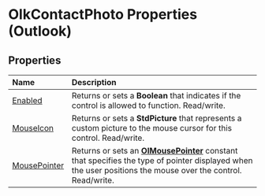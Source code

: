 
# OlkContactPhoto Properties (Outlook)

## Properties



|**Name**|**Description**|
|:-----|:-----|
|[Enabled](8e10a7ed-5d46-95f2-6e56-83b88af7c536.md)|Returns or sets a  **Boolean** that indicates if the control is allowed to function. Read/write.|
|[MouseIcon](d2e24ad4-3374-5c49-a330-24aa8f03e5ff.md)|Returns or sets a  **StdPicture** that represents a custom picture to the mouse cursor for this control. Read/write.|
|[MousePointer](425657b7-6496-1803-6d05-302b11b9b894.md)|Returns or sets an  **[OlMousePointer](527df8bb-000c-f108-0522-2d294858b251.md)** constant that specifies the type of pointer displayed when the user positions the mouse over the control. Read/write.|
